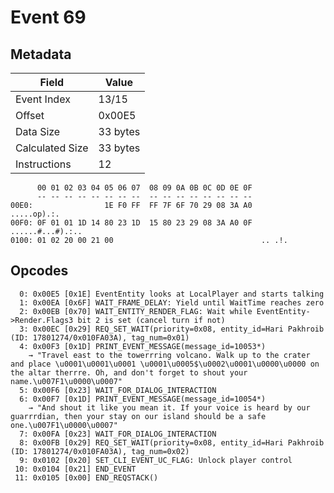 # Event 69

## Metadata

| Field           | Value    |
|-----------------|----------|
| Event Index     | 13/15    |
| Offset          | 0x00E5   |
| Data Size       | 33 bytes |
| Calculated Size | 33 bytes |
| Instructions    | 12       |

```
      00 01 02 03 04 05 06 07  08 09 0A 0B 0C 0D 0E 0F
      -- -- -- -- -- -- -- --  -- -- -- -- -- -- -- --
00E0:                1E F0 FF  FF 7F 6F 70 29 08 3A A0       .....op).:.
00F0: 0F 01 01 1D 14 80 23 1D  15 80 23 29 08 3A A0 0F  ......#...#).:..
0100: 01 02 20 00 21 00                                 .. .!.          
```

## Opcodes

```
  0: 0x00E5 [0x1E] EventEntity looks at LocalPlayer and starts talking
  1: 0x00EA [0x6F] WAIT_FRAME_DELAY: Yield until WaitTime reaches zero
  2: 0x00EB [0x70] WAIT_ENTITY_RENDER_FLAG: Wait while EventEntity->Render.Flags3 bit 2 is set (cancel turn if not)
  3: 0x00EC [0x29] REQ_SET_WAIT(priority=0x08, entity_id=Hari Pakhroib (ID: 17801274/0x010FA03A), tag_num=0x01)
  4: 0x00F3 [0x1D] PRINT_EVENT_MESSAGE(message_id=10053*)
    → "Travel east to the towerrring volcano. Walk up to the crater and place \u0001\u0001\u0001 \u0001\u0005$\u0002\u0001\u0000\u0000 on the altar therrre. Oh, and don't forget to shout your name.\u007F1\u0000\u0007"
  5: 0x00F6 [0x23] WAIT_FOR_DIALOG_INTERACTION
  6: 0x00F7 [0x1D] PRINT_EVENT_MESSAGE(message_id=10054*)
    → "And shout it like you mean it. If your voice is heard by our guarrrdian, then your stay on our island should be a safe one.\u007F1\u0000\u0007"
  7: 0x00FA [0x23] WAIT_FOR_DIALOG_INTERACTION
  8: 0x00FB [0x29] REQ_SET_WAIT(priority=0x08, entity_id=Hari Pakhroib (ID: 17801274/0x010FA03A), tag_num=0x02)
  9: 0x0102 [0x20] SET_CLI_EVENT_UC_FLAG: Unlock player control
 10: 0x0104 [0x21] END_EVENT
 11: 0x0105 [0x00] END_REQSTACK()
```
